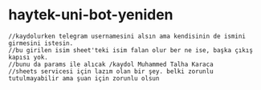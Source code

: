 # haytek-uni-bot-yeniden

	//kaydolurken telegram usernamesini alsın ama kendisinin de ismini girmesini istesin.
	//bu girilen isim sheet'teki isim falan olur ber ne ise, başka çıkış kapısı yok.
	//bunu da params ile alıcak /kaydol Muhammed Talha Karaca
	//sheets servicesi için lazım olan bir şey. belki zorunlu tutulmayabilir ama şuan için zorunlu olsun
